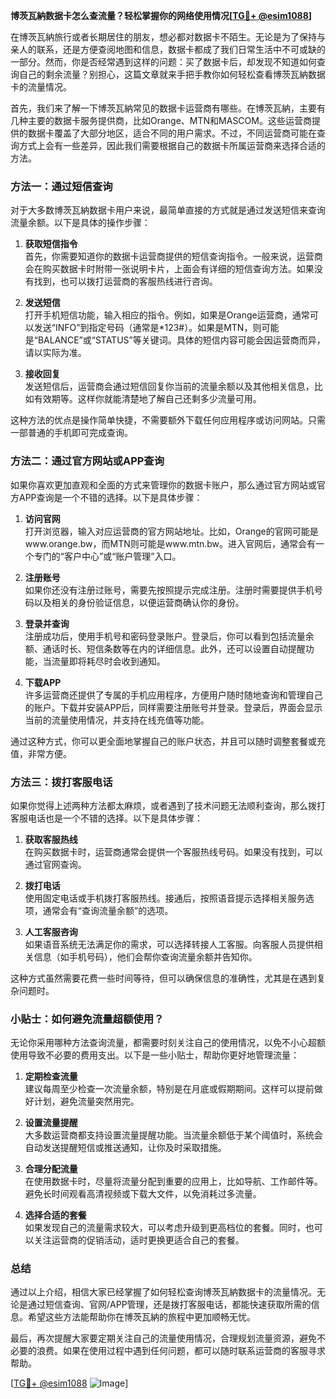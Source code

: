 **博茨瓦納数据卡怎么查流量？轻松掌握你的网络使用情况[[TG💪+ @esim1088](https://t.me/s/esim1088)]**

在博茨瓦納旅行或者长期居住的朋友，想必都对数据卡不陌生。无论是为了保持与亲人的联系，还是方便查阅地图和信息，数据卡都成了我们日常生活中不可或缺的一部分。然而，你是否经常遇到这样的问题：买了数据卡后，却发现不知道如何查询自己的剩余流量？别担心，这篇文章就来手把手教你如何轻松查看博茨瓦納数据卡的流量情况。

首先，我们来了解一下博茨瓦納常见的数据卡运营商有哪些。在博茨瓦納，主要有几种主要的数据卡服务提供商，比如Orange、MTN和MASCOM。这些运营商提供的数据卡覆盖了大部分地区，适合不同的用户需求。不过，不同运营商可能在查询方式上会有一些差异，因此我们需要根据自己的数据卡所属运营商来选择合适的方法。

### 方法一：通过短信查询

对于大多数博茨瓦納数据卡用户来说，最简单直接的方式就是通过发送短信来查询流量余额。以下是具体的操作步骤：

1. **获取短信指令**  
   首先，你需要知道你的数据卡运营商提供的短信查询指令。一般来说，运营商会在购买数据卡时附带一张说明卡片，上面会有详细的短信查询方法。如果没有找到，也可以拨打运营商的客服热线进行咨询。

2. **发送短信**  
   打开手机短信功能，输入相应的指令。例如，如果是Orange运营商，通常可以发送“INFO”到指定号码（通常是*123#）。如果是MTN，则可能是“BALANCE”或“STATUS”等关键词。具体的短信内容可能会因运营商而异，请以实际为准。

3. **接收回复**  
   发送短信后，运营商会通过短信回复你当前的流量余额以及其他相关信息，比如有效期等。这样你就能清楚地了解自己还剩多少流量可用。

这种方法的优点是操作简单快捷，不需要额外下载任何应用程序或访问网站。只需一部普通的手机即可完成查询。

### 方法二：通过官方网站或APP查询

如果你喜欢更加直观和全面的方式来管理你的数据卡账户，那么通过官方网站或官方APP查询是一个不错的选择。以下是具体步骤：

1. **访问官网**  
   打开浏览器，输入对应运营商的官方网站地址。比如，Orange的官网可能是www.orange.bw，而MTN则可能是www.mtn.bw。进入官网后，通常会有一个专门的“客户中心”或“账户管理”入口。

2. **注册账号**  
   如果你还没有注册过账号，需要先按照提示完成注册。注册时需要提供手机号码以及相关的身份验证信息，以便运营商确认你的身份。

3. **登录并查询**  
   注册成功后，使用手机号和密码登录账户。登录后，你可以看到包括流量余额、通话时长、短信条数等在内的详细信息。此外，还可以设置自动提醒功能，当流量即将耗尽时会收到通知。

4. **下载APP**  
   许多运营商还提供了专属的手机应用程序，方便用户随时随地查询和管理自己的账户。下载并安装APP后，同样需要注册账号并登录。登录后，界面会显示当前的流量使用情况，并支持在线充值等功能。

通过这种方式，你可以更全面地掌握自己的账户状态，并且可以随时调整套餐或充值，非常方便。

### 方法三：拨打客服电话

如果你觉得上述两种方法都太麻烦，或者遇到了技术问题无法顺利查询，那么拨打客服电话也是一个不错的选择。以下是具体步骤：

1. **获取客服热线**  
   在购买数据卡时，运营商通常会提供一个客服热线号码。如果没有找到，可以通过官网查询。

2. **拨打电话**  
   使用固定电话或手机拨打客服热线。接通后，按照语音提示选择相关服务选项，通常会有“查询流量余额”的选项。

3. **人工客服咨询**  
   如果语音系统无法满足你的需求，可以选择转接人工客服。向客服人员提供相关信息（如手机号码），他们会帮你查询流量余额并告知你。

这种方式虽然需要花费一些时间等待，但可以确保信息的准确性，尤其是在遇到复杂问题时。

### 小贴士：如何避免流量超额使用？

无论你采用哪种方法查询流量，都需要时刻关注自己的使用情况，以免不小心超额使用导致不必要的费用支出。以下是一些小贴士，帮助你更好地管理流量：

1. **定期检查流量**  
   建议每周至少检查一次流量余额，特别是在月底或假期期间。这样可以提前做好计划，避免流量突然用完。

2. **设置流量提醒**  
   大多数运营商都支持设置流量提醒功能。当流量余额低于某个阈值时，系统会自动发送提醒短信或推送通知，让你及时采取措施。

3. **合理分配流量**  
   在使用数据卡时，尽量将流量分配到重要的应用上，比如导航、工作邮件等。避免长时间观看高清视频或下载大文件，以免消耗过多流量。

4. **选择合适的套餐**  
   如果发现自己的流量需求较大，可以考虑升级到更高档位的套餐。同时，也可以关注运营商的促销活动，适时更换更适合自己的套餐。

### 总结

通过以上介绍，相信大家已经掌握了如何轻松查询博茨瓦納数据卡的流量情况。无论是通过短信查询、官网/APP管理，还是拨打客服电话，都能快速获取所需的信息。希望这些方法能帮助你在博茨瓦納的旅程中更加顺畅无忧。

最后，再次提醒大家要定期关注自己的流量使用情况，合理规划流量资源，避免不必要的浪费。如果在使用过程中遇到任何问题，都可以随时联系运营商的客服寻求帮助。

[[TG💪+ @esim1088](https://t.me/s/esim1088) ![Image](https://i.postimg.cc/4NQfJmqS/Snipaste-2025-05-13-00-14-12.png)]